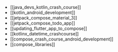 - [[java_devs_kotlin_crash_course]]
- [[kotlin_android_development]]
- [[jetpack_compose_material_3]]
- [[jetpack_compose_todo_app]]
- [[updating_flutter_app_to_compose]]
- [[kotlinx_datetime_crashcourse]]
- [[compose_crash_course_android_development]]
- [[compose_libraries]]
